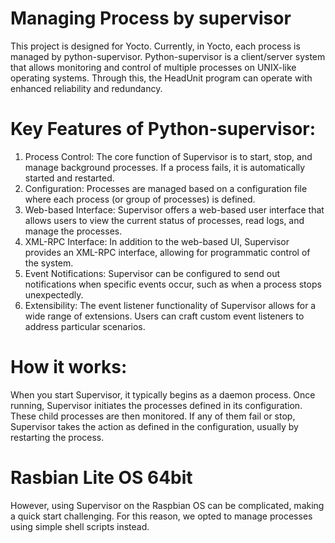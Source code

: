 # Managing Process by supervisor

This project is designed for Yocto. Currently, in Yocto, each process is managed by python-supervisor. Python-supervisor is a client/server system that allows monitoring and control of multiple processes on UNIX-like operating systems. Through this, the HeadUnit program can operate with enhanced reliability and redundancy.

# Key Features of Python-supervisor:
1. Process Control: The core function of Supervisor is to start, stop, and manage background processes. If a process fails, it is automatically started and restarted.
2. Configuration: Processes are managed based on a configuration file where each process (or group of processes) is defined.
3. Web-based Interface: Supervisor offers a web-based user interface that allows users to view the current status of processes, read logs, and manage the processes.
4. XML-RPC Interface: In addition to the web-based UI, Supervisor provides an XML-RPC interface, allowing for programmatic control of the system.
5. Event Notifications: Supervisor can be configured to send out notifications when specific events occur, such as when a process stops unexpectedly.
6. Extensibility: The event listener functionality of Supervisor allows for a wide range of extensions. Users can craft custom event listeners to address particular scenarios.

# How it works:
When you start Supervisor, it typically begins as a daemon process. Once running, Supervisor initiates the processes defined in its configuration. These child processes are then monitored. If any of them fail or stop, Supervisor takes the action as defined in the configuration, usually by restarting the process.

# Rasbian Lite OS 64bit
However, using Supervisor on the Raspbian OS can be complicated, making a quick start challenging. For this reason, we opted to manage processes using simple shell scripts instead.